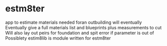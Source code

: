 # estm8ter
app to estimate materials needed foran outbuilding will eventually
Eventually give a full materials list and blueprints plus measurements to cut 
Will also lay out peirs for foundation and spit error if parameter is out of
Possiblety estim8lib is module written for estm8ter
